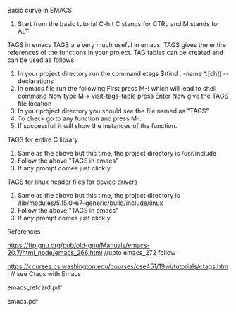  Basic curve in EMACS
  1.  Start from the basic tutorial
   C-h t    C stands for CTRL and M stands for ALT

TAGS in emacs
  TAGS are very much useful in emacs.
  TAGS gives the entire references of the functions in your project.
  TAG tables can be created and can be used as follows
  1. In your project directory run the command
     	 etags $(find . -name \*.[ch]) --declarations
  2. In emacs file run the following
     	First press M-! which will lead to shell command
	Now type
	M-x visit-tags-table
	press Enter
	Now give the TAGS file location
  3. In your project directory you should see the file named as "TAGS"
  4. To check go to any function and press M-.
  5. If successfull it will show the instances of the function.


TAGS for entire C library
 1. Same as the above but this time, the project directory is /usr/include
 2. Follow the above "TAGS in emacs"
 3. If any prompt comes just click y

TAGS for linux header files for device drivers

 1. Same as the above but this time, the project directory is /lib/modules/5.15.0-67-generic/build/include/linux
 2. Follow the above "TAGS in emacs"
 3. If any prompt comes just click y

References

https://ftp.gnu.org/pub/old-gnu/Manuals/emacs-20.7/html_node/emacs_266.html
//upto emacs_272 follow

https://courses.cs.washington.edu/courses/cse451/19wi/tutorials/ctags.html
// see Ctags with Emacs

emacs_refcard.pdf

emacs.pdf